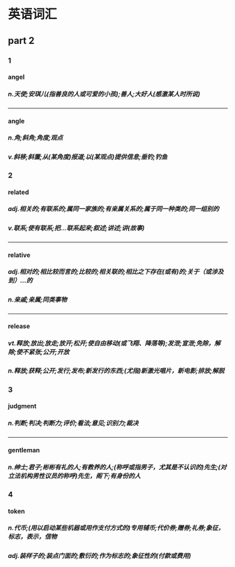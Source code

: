# 英语词汇

## part 2

### 1
#### angel
##### n.天使;安琪儿(指善良的人或可爱的小孩);善人;大好人(感激某人时所说)

---
#### angle
##### n.角;斜角;角度;观点
##### v.斜移;斜置;从(某角度)报道;以(某观点)提供信息;垂钓;钓鱼

### 2
#### related
##### adj.相关的;有联系的;属同一家族的;有亲属关系的;属于同一种类的;同一组别的
##### v.联系;使有联系;把…联系起来;叙述;讲述;讲(故事)

---
#### relative
##### adj.相对的;相比较而言的;比较的;相关联的;相比之下存在(或有)的;关于（或涉及到）…的
##### n.亲戚;亲属;同类事物

---
#### release
##### vt.释放;放出;放走;放开;松开;使自由移动(或飞翔、降落等);发泄;宣泄;免除，解除;使不紧张;公开;开放
##### n.释放;获释;公开;发行;发布;新发行的东西;(尤指)新激光唱片，新电影;排放;解脱

### 3
#### judgment
##### n.判断;判决;判断力;评价;看法;意见;识别力;裁决

---
#### gentleman
##### n.绅士;君子;彬彬有礼的人;有教养的人;(称呼或指男子，尤其是不认识的)先生;(对立法机构男性议员的称呼)先生，阁下;有身份的人

### 4
#### token
##### n.代币;(用以启动某些机器或用作支付方式的)专用辅币;代价券;赠券;礼券;象征，标志，表示，信物
##### adj.装样子的;装点门面的;敷衍的;作为标志的;象征性的(付款或费用)
